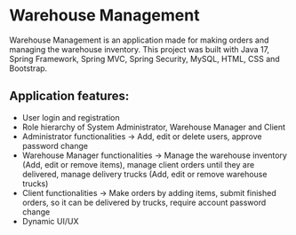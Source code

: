 # Warehouse Management

Warehouse Management is an application made for making orders and managing the warehouse inventory. 
This project was built with Java 17, Spring Framework, Spring MVC, Spring Security, MySQL, HTML, CSS and 
Bootstrap.

Application features:
-

- User login and registration
- Role hierarchy of System Administrator, Warehouse Manager and Client
- Administrator functionalities -> Add, edit or delete users, approve password change
- Warehouse Manager functionalities -> Manage the warehouse inventory (Add, edit or remove items), 
manage client orders until they are delivered, manage delivery trucks (Add, edit or remove warehouse 
trucks)
- Client functionalities -> Make orders by adding items, submit finished orders, so it can be delivered 
by trucks, require account password change
- Dynamic UI/UX